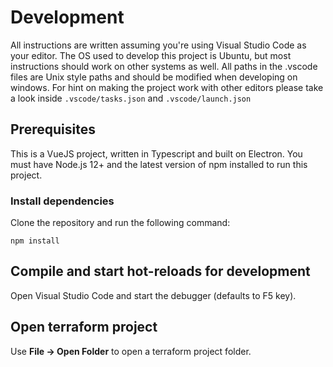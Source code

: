 # Development

All instructions are written assuming you're using Visual Studio Code as your editor.
The OS used to develop this project is Ubuntu, but most instructions should work on other systems as well.
All paths in the .vscode files are Unix style paths and should be modified when developing on windows.
For hint on making the project work with other editors please take a look inside `.vscode/tasks.json` and `.vscode/launch.json`

## Prerequisites

This is a VueJS project, written in Typescript and built on Electron.
You must have Node.js 12+ and the latest version of npm installed to run this project.

### Install dependencies

Clone the repository and run the following command:

```
npm install
```

## Compile and start hot-reloads for development

Open Visual Studio Code and start the debugger (defaults to F5 key).

## Open terraform project

Use **File -> Open Folder** to open a terraform project folder.
